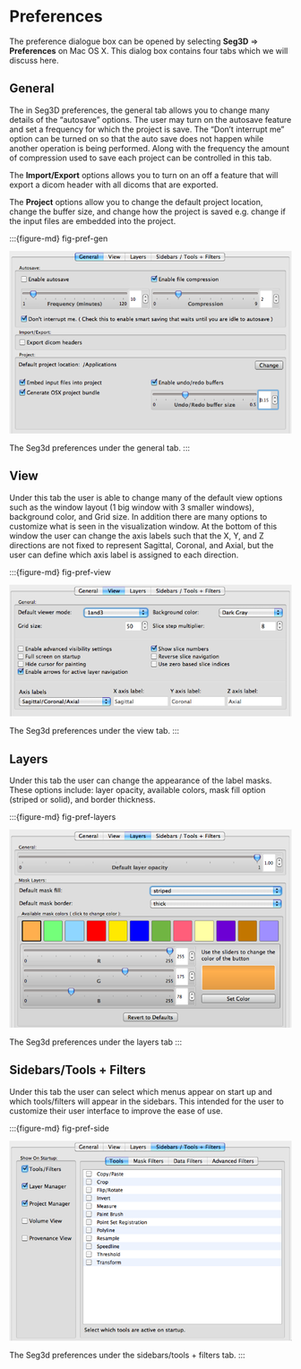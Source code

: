 # Preferences

The preference dialogue box can be opened by selecting **Seg3D** ⇒ **Preferences** on Mac OS X. This dialog box contains four tabs which we will discuss here.

## General

The in Seg3D preferences, the general tab allows you to change many details of the “autosave” options. The user may turn on the autosave feature and set a frequency for which the project is save. The “Don’t interrupt me” option can be turned on so that the auto save does not happen while another operation is being performed. Along with the frequency the amount of compression used to save each project can be controlled in this tab.

The **Import/Export** options allows you to turn on an off a feature that will export a dicom header with all dicoms that are exported.

The **Project** options allow you to change the default project location, change the buffer size, and change how the project is saved e.g. change if the input files are embedded into the project.

:::{figure-md} fig-pref-gen

![Pref_gen](../../Seg3DBasicFunctionality_figures/Pref_gen.png)

The Seg3d preferences under the general tab.
:::

## View

Under this tab the user is able to change many of the default view options such as the window layout (1 big window with 3 smaller windows), background color, and Grid size. In addition there are many options to customize what is seen in the visualization window. At the bottom of this window the user can change the axis labels such that the X, Y, and Z directions are not fixed to represent Sagittal, Coronal, and Axial, but the user can define which axis label is assigned to each direction.

:::{figure-md} fig-pref-view

![Pref_view](../../Seg3DBasicFunctionality_figures/Pref_view.png)

The Seg3d preferences under the view tab.
:::

## Layers

Under this tab the user can change the appearance of the label masks. These options include: layer opacity, available colors, mask fill option (striped or solid), and border thickness.

:::{figure-md} fig-pref-layers

![Pref_layers](../../Seg3DBasicFunctionality_figures/Pref_layers.png)

The Seg3d preferences under the layers tab
:::

## Sidebars/Tools + Filters

Under this tab the user can select which menus appear on start up and which tools/filters will appear in the sidebars. This intended for the user to customize their user interface to improve the ease of use.

:::{figure-md} fig-pref-side

![Pref_side](../../Seg3DBasicFunctionality_figures/Pref_side.png)

The Seg3d preferences under the sidebars/tools + filters tab.
:::
